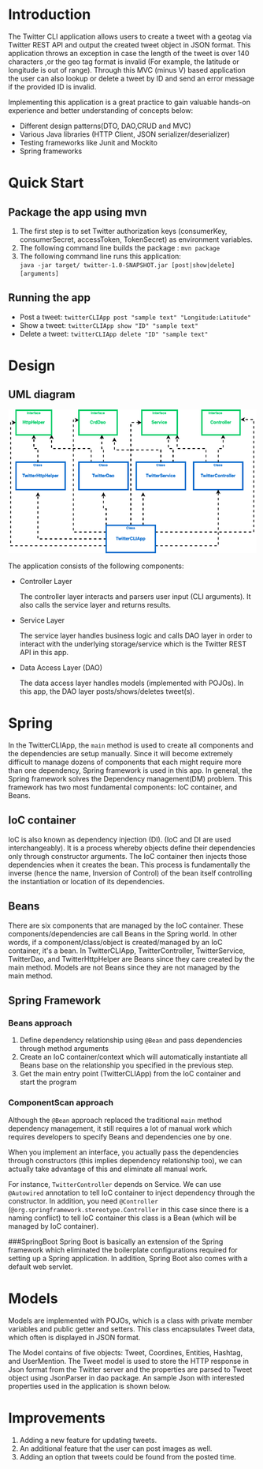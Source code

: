 # Introduction

The Twitter CLI application allows users to create a tweet with a geotag via Twitter REST API and output the created tweet object in JSON format. 
This application throws an exception in case the length of the tweet is over 140 characters ,or the geo tag format is invalid (For example, the latitude or longitude is out of range).
Through this MVC (minus V) based application the user can also lookup or delete a tweet by ID and send an error message if the provided ID is invalid.

Implementing this application is a great practice to gain valuable hands-on experience and better understanding of concepts below:
- Different design patterns(DTO, DAO,CRUD and MVC)
- Various Java libraries (HTTP Client, JSON serializer/deserializer) 
- Testing frameworks like Junit and Mockito
- Spring frameworks
# Quick Start

## Package the app using mvn
1. The first step is to set Twitter authorization keys (consumerKey, consumerSecret, accessToken, TokenSecret) as environment variables.
2. The following command line builds the package : ``mvn package`` 
3. The following command line runs this application: <br />
``java -jar target/ twitter-1.0-SNAPSHOT.jar [post|show|delete] [arguments]``

## Running the app
- Post a tweet: ``twitterCLIApp post "sample text" "Longitude:Latitude"``
- Show a tweet: ``twitterCLIApp show "ID" "sample text"``
- Delete a tweet: ``twitterCLIApp delete "ID" "sample text" ``

# Design
## UML diagram

![UML Diagram](./assets/UMLDiagram.png)

The application consists of the following components:

- Controller Layer

    The controller layer interacts and parsers user input (CLI arguments). It also calls the service layer and returns results.

- Service Layer

    The service layer handles business logic and calls DAO layer in order to interact with the underlying storage/service which is the Twitter REST API in this app.

- Data Access Layer (DAO)

    The data access layer handles models (implemented with POJOs). In this app, the DAO layer posts/shows/deletes tweet(s).

# Spring

In the TwitterCLIApp, the `main` method is used to create all components and the dependencies are setup manually. Since it will become extremely difficult to manage  dozens of components that each might require more than one dependency,
Spring framework is used in this app. 
In general, the Spring framework solves the Dependency management(DM) problem. This framework has two most fundamental components: IoC container, and Beans.
## IoC container
IoC is also known as dependency injection (DI). (IoC and DI are used interchangeably). It is a process whereby objects define their dependencies only through constructor arguments. The IoC container then injects those dependencies when it creates the bean. This process is fundamentally the inverse (hence the name, Inversion of Control) of the bean itself controlling the instantiation or location of its dependencies.
## Beans
There are six components that are managed by the IoC container. These components/dependencies are call Beans in the Spring world. In other words, if a component/class/object is created/managed by an IoC container, it's a bean. In TwitterCLIApp, TwitterController, TwitterService, TwitterDao, and TwitterHttpHelper are Beans since they care created by the main method. Models are not Beans since they are not managed by the main method.
## Spring Framework
### Beans approach
1. Define dependency relationship using `@Bean` and pass dependencies through method arguments
2. Create an IoC container/context which will automatically instantiate all Beans base on the relationship you specified in the previous step.
3. Get the main entry point (TwitterCLIApp) from the IoC container and start the program
### ComponentScan approach
Although the `@Bean` approach replaced the traditional `main` method dependency management, it still requires a lot of manual work which requires developers to specify Beans and dependencies one by one. 

When you implement an interface, you actually pass the dependencies through constructors (this implies dependency relationship too), we can actually take advantage of this and eliminate all manual work.

For instance, `TwitterController` depends on Service. We can use `@Autowired` annotation to tell IoC container to inject dependency through the constructor. In addition, you need `@Controller` (`@org.springframework.stereotype.Controller` in this case since there is a naming conflict) to tell IoC container this class is a Bean (which will be managed by IoC container).

###SpringBoot
Spring Boot is basically an extension of the Spring framework which eliminated the boilerplate configurations required for setting up a Spring application. In addition, Spring Boot also comes with a default web servlet.
# Models
Models are implemented with POJOs, which is a class with private member variables and public getter and setters. This class encapsulates Tweet data, which often is displayed in JSON format.

The Model contains of five objects: Tweet, Coordines, Entities, Hashtag, and UserMention. The Tweet model is used to store the HTTP response in Json format from the Twitter server and the properties are parsed to Tweet object using JsonParser in dao package. An sample Json with interested properties used in the application is shown below.

# Improvements
1. Adding a new feature for updating tweets.
2. An additional feature that the user can post images as well.
3. Adding an option that tweets could be found from the posted time.